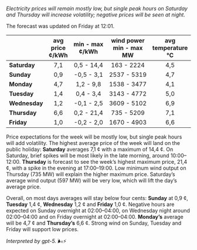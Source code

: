 *Electricity prices will remain mostly low, but single peak hours on Saturday and Thursday will increase volatility; negative prices will be seen at night.*

The forecast was updated on Friday at 12:01.

|  | avg<br>price<br>¢/kWh | min - max<br>¢/kWh | wind power<br>min - max<br>MW | avg<br>temperature<br>°C |
|:-------------|:----------------:|:----------------:|:-------------:|:-------------:|
| **Saturday** | 7,1 | 0,5 - 14,4 | 163 - 2224 | 4,5 |
| **Sunday** | 0,9 | -0,5 - 3,1 | 2537 - 5319 | 4,7 |
| **Monday** | 4,7 | 1,2 - 9,8 | 1538 - 3477 | 4,1 |
| **Tuesday** | 1,4 | 0,4 - 3,4 | 3143 - 4772 | 5,0 |
| **Wednesday** | 1,2 | -0,1 - 2,5 | 3609 - 5102 | 6,9 |
| **Thursday** | 6,6 | 0,2 - 21,4 | 735 - 5209 | 7,1 |
| **Friday** | 1,0 | -0,2 - 2,0 | 1670 - 4903 | 6,6 |

Price expectations for the week will be mostly low, but single peak hours will add volatility. The highest average price of the week will land on the public holiday: **Saturday** averages 7,1 ¢ with a maximum of 14,4 ¢. On Saturday, brief spikes will be most likely in the late morning, around 10:00–12:00. **Thursday** is forecast to see the week’s highest maximum price, 21,4 ¢, with a spike in the evening at 17:00–19:00. Low minimum wind output on Thursday (735 MW) will explain the higher maximum price. Saturday’s average wind output (597 MW) will be very low, which will lift the day’s average price.

Overall, on most days averages will stay below four cents: **Sunday** at 0,9 ¢, **Tuesday** 1,4 ¢, **Wednesday** 1,2 ¢ and **Friday** 1,0 ¢. Negative hours are expected on Sunday overnight at 02:00–04:00, on Wednesday night around 02:00–04:00 and on Friday overnight at 02:00–04:00. **Monday’s** average will be 4,7 ¢ and **Thursday’s** 6,6 ¢. Strong wind on Sunday, Tuesday and Friday will support low prices.

*Interpreted by gpt-5.* 🌬️⚡
